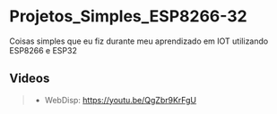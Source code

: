 # Projetos_Simples_ESP8266-32

Coisas simples que eu fiz durante meu aprendizado em IOT utilizando ESP8266 e ESP32
## Videos
> - WebDisp: https://youtu.be/QgZbr9KrFgU
